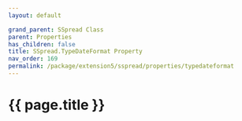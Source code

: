 ```yaml
---
layout: default

grand_parent: SSpread Class
parent: Properties
has_children: false
title: SSpread.TypeDateFormat Property
nav_order: 169
permalink: /package/extension5/sspread/properties/typedateformat
---
```

# {{ page.title }}